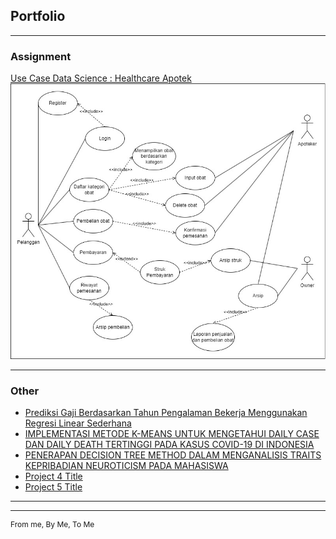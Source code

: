 ## Portfolio

---
### Assignment
[Use Case Data Science : Healthcare Apotek](/pdf/Tugas_UseCase.pdf)
<img src="images/UseCase.jpg?raw=true"/>

---

### Other

- [Prediksi Gaji Berdasarkan Tahun Pengalaman Bekerja Menggunakan Regresi Linear Sederhana](/pdf/Defian_Metdat.pdf)
- [IMPLEMENTASI METODE K-MEANS UNTUK MENGETAHUI DAILY CASE DAN DAILY DEATH TERTINGGI PADA KASUS COVID-19 DI INDONESIA](/pdf/Clustering_COVID.pdf)
- [PENERAPAN DECISION TREE METHOD DALAM MENGANALISIS TRAITS KEPRIBADIAN NEUROTICISM PADA MAHASISWA](/pdf/Neuroticism.pdf)
- [Project 4 Title](http://example.com/)
- [Project 5 Title](http://example.com/)

---




---
<p style="font-size:12px">From me, By Me, To Me</p>
<!-- Remove above link if you don't want to attibute -->
